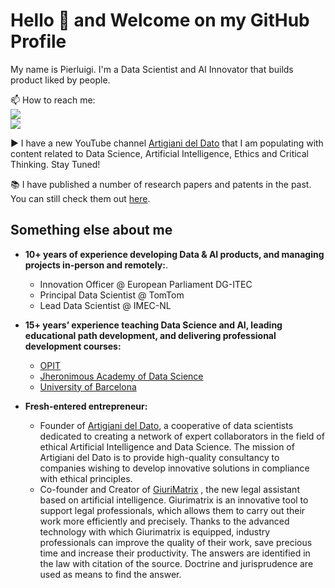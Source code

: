 # Hello 👋 and Welcome on my GitHub Profile

My name is Pierluigi. I'm a Data Scientist and AI Innovator that builds product liked by people.

📫 How to reach me:   
<a href="https://www.linkedin.com/company/artigiani-del-dato"><img src="https://img.shields.io/badge/LinkedIn-0077B5?style=for-the-badge&logo=linkedin&logoColor=white"></a>  
<a href="https://www.tiktok.com/@artigianideldato"><img src="https://img.shields.io/badge/TikTok-000000?style=for-the-badge&logo=tiktok&logoColor=white"></a>   

▶️ I have a new YouTube channel [Artigiani del Dato](https://www.youtube.com/channel/UCilUPMMXNjJvpOZzSSO9SsQ) that I am populating with content related to Data Science, Artificial Intelligence, Ethics and Critical Thinking. Stay Tuned!

📚 I have published a number of research papers and patents in the past. You can still check them out [here](https://scholar.google.com/citations?user=m43xyeYAAAAJ&hl=en).

## Something else about me

- **10+ years of experience developing Data & AI products, and managing projects in-person and remotely:**. 
  - Innovation Officer @ European Parliament DG-ITEC 
  - Principal Data Scientist @ TomTom
  - Lead Data Scientist @ IMEC-NL
    
- **15+ years’ experience teaching Data Science and AI, leading educational path development, and delivering professional development courses:**
  - [OPIT](www.opit.com)
  - [Jheronimous Academy of Data Science](www.jads.nl)
  - [University of Barcelona](www.ub.edu)
    
- **Fresh-entered entrepreneur:**
  - Founder of [Artigiani del Dato](www.artigianideldato.it), a cooperative of data scientists dedicated to creating a network of expert collaborators in the field of ethical Artificial Intelligence and Data Science. The mission of Artigiani del Dato is to provide high-quality consultancy to companies wishing to develop innovative solutions in compliance with ethical principles.
  - Co-founder and Creator of [GiuriMatrix](www.giurimatrix.it) , the new legal assistant based on artificial intelligence. Giurimatrix is an innovative tool to support legal professionals, which allows them to carry out their work more efficiently and precisely. Thanks to the advanced technology with which Giurimatrix is equipped, industry professionals can improve the quality of their work, save precious time and increase their productivity. The answers are identified in the law with citation of the source. Doctrine and jurisprudence are used as means to find the answer.
